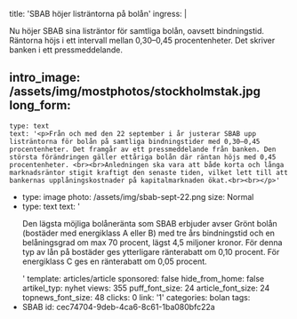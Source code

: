 title: 'SBAB höjer listräntorna på bolån'
ingress: |
  <p>Nu höjer SBAB sina listräntor för samtliga bolån, oavsett bindningstid. Räntorna höjs i ett intervall mellan 0,30–0,45 procentenheter. Det skriver banken i ett pressmeddelande.
  </p>
  
intro_image: /assets/img/mostphotos/stockholmstak.jpg
long_form:
  -
    type: text
    text: '<p>Från och med den 22 september i år justerar SBAB upp listräntorna för bolån på samtliga bindningstider med 0,30–0,45 procentenheter. Det framgår av ett pressmeddelande från banken. Den största förändringen gäller ettåriga bolån där räntan höjs med 0,45 procentenheter. <br><br>Anledningen ska vara att både korta och långa marknadsräntor stigit kraftigt den senaste tiden, vilket lett till att bankernas upplåningskostnader på kapitalmarknaden ökat.<br><br></p>'
  -
    type: image
    photo: /assets/img/sbab-sept-22.png
    size: Normal
  -
    type: text
    text: '<p>Den lägsta möjliga bolåneränta som SBAB erbjuder avser Grönt bolån (bostäder med energiklass A eller B) med tre års bindningstid och en belåningsgrad om max 70 procent, lägst 4,5 miljoner kronor. För denna typ av lån på bostäder ges ytterligare ränterabatt om 0,10 procent. För energiklass C ges en ränterabatt om 0,05 procent.</p>'
template: articles/article
sponsored: false
hide_from_home: false
artikel_typ: nyhet
views: 355
puff_font_size: 24
article_font_size: 24
topnews_font_size: 48
clicks: 0
link: '1'
categories: bolan
tags:
  - SBAB
id: cec74704-9deb-4ca6-8c61-1ba080bfc22a
